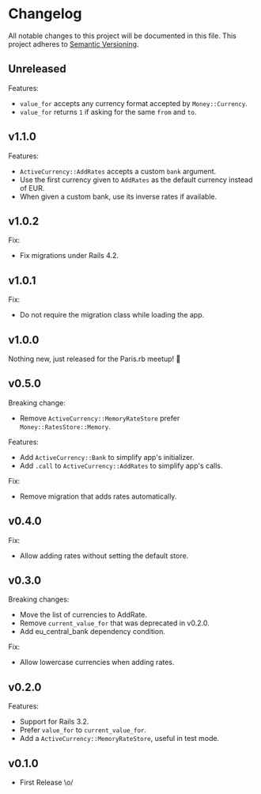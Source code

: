 # Changelog

All notable changes to this project will be documented in this file.
This project adheres to [Semantic Versioning].

## Unreleased

Features:

- `value_for` accepts any currency format accepted by `Money::Currency`.
- `value_for` returns `1` if asking for the same `from` and `to`.


## v1.1.0

Features:

- `ActiveCurrency::AddRates` accepts a custom `bank` argument.
- Use the first currency given to `AddRates` as the default currency instead of
  EUR.
- When given a custom bank, use its inverse rates if available.

## v1.0.2

Fix:

- Fix migrations under Rails 4.2.

## v1.0.1

Fix:

- Do not require the migration class while loading the app.

## v1.0.0

Nothing new, just released for the Paris.rb meetup! 🎉

## v0.5.0

Breaking change:

- Remove `ActiveCurrency::MemoryRateStore` prefer `Money::RatesStore::Memory`.

Features:

- Add `ActiveCurrency::Bank` to simplify app's initializer.
- Add `.call` to `ActiveCurrency::AddRates` to simplify app's calls.

Fix:

- Remove migration that adds rates automatically.

## v0.4.0

Fix:

- Allow adding rates without setting the default store.

## v0.3.0

Breaking changes:

- Move the list of currencies to AddRate.
- Remove `current_value_for` that was deprecated in v0.2.0.
- Add eu_central_bank dependency condition.

Fix:

- Allow lowercase currencies when adding rates.

## v0.2.0

Features:

- Support for Rails 3.2.
- Prefer `value_for` to `current_value_for`.
- Add a `ActiveCurrency::MemoryRateStore`, useful in test mode.

## v0.1.0

- First Release \o/

[Semantic Versioning]: https://semver.org/spec/v2.0.0.html
